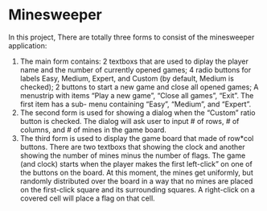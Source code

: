 # Minesweeper
In this project, There are totally three forms to consist of the minesweeper application: 
1. The main form contains: 2 textboxs that are used to diplay the player name and the number of currently opened games; 4 radio buttons for labels Easy, Medium, Expert, and Custom (by default, Medium is checked); 2 buttons to start a new game and close all opened games; A menustrip with items “Play a new game”, “Close all games”, “Exit”. The first item has a sub- menu containing “Easy”, “Medium”, and “Expert”. 
2. The second form is used for showing a dialog when the “Custom” ratio button is checked. The dialog will ask user to input # of rows, # of columns, and # of mines in the game board. 
3. The third form is used to display the game board that made of row*col buttons. There are two textboxs that showing the clock and another showing the number of mines minus the number of flags. The game (and clock) starts when the player makes the first left-click” on one of the buttons on the board. At this moment, the mines get uniformly, but randomly distributed over the board in a way that no mines are placed on the first-click square and its surrounding squares. A right-click on a covered cell will place a flag on that cell.
